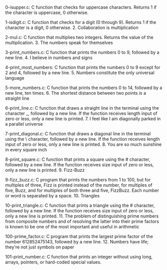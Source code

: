 0-isupper.c: C function that checks for uppercase characters. Returns 1 if the character is uppercase, 0 otherwise.

1-isdigit.c: C function that checks for a digit (0 through 9). Returns 1 if the character is a digit, 0 otherwise. 2. Collaboration is multiplication

2-mul.c: C function that multiplies two integers. Returns the value of the multiplication. 3. The numbers speak for themselves

3-print_numbers.c: C function that prints the numbers 0 to 9, followed by a new line. 4. I believe in numbers and signs

4-print_most_numbers: C function that prints the numbers 0 to 9 except for 2 and 4, followed by a new line. 5. Numbers constitute the only universal language

5-more_numbers.c: C function that prints the numbers 0 to 14, followed by a new line, ten times. 6. The shortest distance between two points is a straight line

6-print_line.c: C function that draws a straight line in the terminal using the character _, followed by a new line. If the function receives length input of zero or less, only a new line is printed. 7. I feel like I am diagonally parked in a parallel universe

7-print_diagonal.c: C function that draws a diagonal line in the terminal using the \ character, followed by a new line. If the function receives length input of zero or less, only a new line is printed. 8. You are so much sunshine in every square inch

8-print_square.c: C function that prints a square using the # character, followed by a new line. If the function receives size input of zero or less, only a new line is printed. 9. Fizz-Buzz

9-fizz_buzz.c: C program that prints the numbers from 1 to 100, but for multiples of three, Fizz is printed instead of the number, for multiples of five, Buzz, and for multiples of both three and five, FizzBuzz. Each number or word is separated by a space. 10. Triangles

10-print_triangle.c: C function that prints a triangle using the # character, followed by a new line. If the function receives size input of zero or less, only a new line is printed. 11. The problem of distinguishing prime numbers from composite numbers and of resolving the latter into their prime factors is known to be one of the most important and useful in arithmetic

100-prime_factor.c: C program that prints the largest prime factor of the number 612852475143, followed by a new line. 12. Numbers have life; they're not just symbols on paper

101-print_number.c: C function that prints an integer without using long, arrays, pointers, or hard-coded special values.
